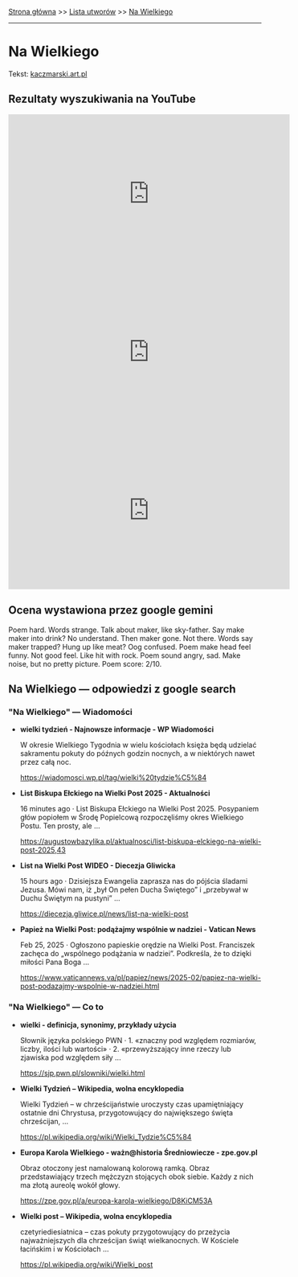 [Strona główna](../index.md) >> [Lista utworów](../list.md) >> [Na Wielkiego](329.md)

---

# Na Wielkiego

Tekst: [kaczmarski.art.pl](https://www.kaczmarski.art.pl/tworczosc/wiersze/na-wielkiego/)

## Rezultaty wyszukiwania na YouTube

<iframe width="560" height="315" src="https://www.youtube.com/embed/YLXvyCJSOwk?si=IdontcarewhotheIRSsendsImnotpayingtaxes" title="YouTube video player" frameborder="0" allow="accelerometer; autoplay; clipboard-write; encrypted-media; gyroscope; picture-in-picture; web-share" referrerpolicy="strict-origin-when-cross-origin" allowfullscreen></iframe>

<iframe width="560" height="315" src="https://www.youtube.com/embed/-YGS9vhmFS0?si=IdontcarewhotheIRSsendsImnotpayingtaxes" title="YouTube video player" frameborder="0" allow="accelerometer; autoplay; clipboard-write; encrypted-media; gyroscope; picture-in-picture; web-share" referrerpolicy="strict-origin-when-cross-origin" allowfullscreen></iframe>

<iframe width="560" height="315" src="https://www.youtube.com/embed/KssVd4HRjig?si=IdontcarewhotheIRSsendsImnotpayingtaxes" title="YouTube video player" frameborder="0" allow="accelerometer; autoplay; clipboard-write; encrypted-media; gyroscope; picture-in-picture; web-share" referrerpolicy="strict-origin-when-cross-origin" allowfullscreen></iframe>

## Ocena wystawiona przez google gemini

Poem hard. Words strange. Talk about maker, like sky-father. Say make maker into drink? No understand. Then maker gone. Not there. Words say maker trapped? Hung up like meat? Oog confused. Poem make head feel funny. Not good feel. Like hit with rock. Poem sound angry, sad. Make noise, but no pretty picture. Poem score: 2/10.


## Na Wielkiego — odpowiedzi z google search

### "Na Wielkiego" — Wiadomości

- **wielki tydzień - Najnowsze informacje - WP Wiadomości**

    W okresie Wielkiego Tygodnia w wielu kościołach księża będą udzielać sakramentu pokuty do późnych godzin nocnych, a w niektórych nawet przez całą noc. 

   <https://wiadomosci.wp.pl/tag/wielki%20tydzie%C5%84>
- **List Biskupa Ełckiego na Wielki Post 2025 - Aktualności**

    16 minutes ago  ·  List Biskupa Ełckiego na Wielki Post 2025. Posypaniem głów popiołem w Środę Popielcową rozpoczęliśmy okres Wielkiego Postu. Ten prosty, ale ... 

   <https://augustowbazylika.pl/aktualnosci/list-biskupa-elckiego-na-wielki-post-2025,43>
- **List na Wielki Post WIDEO - Diecezja Gliwicka**

    15 hours ago  ·  Dzisiejsza Ewangelia zaprasza nas do pójścia śladami Jezusa. Mówi nam, iż „był On pełen Ducha Świętego” i „przebywał w Duchu Świętym na pustyni” ... 

   <https://diecezja.gliwice.pl/news/list-na-wielki-post>
- **Papież na Wielki Post: podążajmy wspólnie w nadziei - Vatican News**

    Feb 25, 2025  ·  Ogłoszono papieskie orędzie na Wielki Post. Franciszek zachęca do „wspólnego podążania w nadziei”. Podkreśla, że to dzięki miłości Pana Boga ... 

   <https://www.vaticannews.va/pl/papiez/news/2025-02/papiez-na-wielki-post-podazajmy-wspolnie-w-nadziei.html>

### "Na Wielkiego" — Co to

- **wielki - definicja, synonimy, przykłady użycia**

    Słownik języka polskiego PWN · 1. «znaczny pod względem rozmiarów, liczby, ilości lub wartości» · 2. «przewyższający inne rzeczy lub zjawiska pod względem siły ... 

   <https://sjp.pwn.pl/slowniki/wielki.html>
- **Wielki Tydzień – Wikipedia, wolna encyklopedia**

    Wielki Tydzień – w chrześcijaństwie uroczysty czas upamiętniający ostatnie dni Chrystusa, przygotowujący do największego święta chrześcijan, ... 

   <https://pl.wikipedia.org/wiki/Wielki_Tydzie%C5%84>
- **Europa Karola Wielkiego - ważn@historia Średniowiecze - zpe.gov.pl**

    Obraz otoczony jest namalowaną kolorową ramką. Obraz przedstawiający trzech mężczyzn stojących obok siebie. Każdy z nich ma złotą aureolę wokół głowy. 

   <https://zpe.gov.pl/a/europa-karola-wielkiego/D8KiCM53A>
- **Wielki post – Wikipedia, wolna encyklopedia**

    czetyriediesiatnica – czas pokuty przygotowujący do przeżycia najważniejszych dla chrześcijan świąt wielkanocnych. W Kościele łacińskim i w Kościołach ... 

   <https://pl.wikipedia.org/wiki/Wielki_post>

